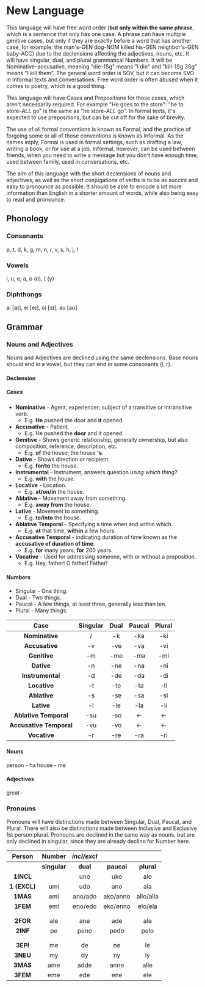 # New Language
This language will have free word order (**but only within the same phrase**, which is a sentence that only has one case. A phrase can have multiple genitive cases, but only if they are exactly before a word that has another case, for example: the man's-GEN dog-NOM killed his-GEN neighbor's-GEN baby-ACC) due to the declensions affecting the adjectives, nouns, etc. It will have singular, dual, and plural grammatical Numbers. It will be Nominative–accusative, meaning "die-1Sg" means "I die" and "kill-1Sg 3Sg" means "I kill them". The general word order is SOV, but it can become SVO in informal texts and conversations. Free word order is often abused when it comes to poetry, which is a good thing.

This language will have Cases and Prepositions for those cases, which aren't necessarily required. For example "He goes to the store": "he to store-*ALL* go" is the same as "he store-*ALL* go". In formal texts, it's expected to use prepositions, but can be cut off for the sake of brevity.

The use of all formal conventions is known as Formal, and the practice of forgoing some or all of those conventions is known as Informal. As the names imply, Formal is used in formal settings, such as drafting a law, writing a book, or for use at a job. Informal, however, can be used between friends, when you need to write a message but you don't have enough time, used between family, used in conversations, etc.

The aim of this language with the short declensions of nouns and adjectives, as well as the short conjugations of verbs is to be as succint and easy to pronounce as possible. It should be able to encode a lot more information than English in a shorter amount of words, while also being easy to read and pronounce.

## Phonology
### Consonants
p, t, d, k, g, m, n, ɾ, v, s, h, j, l
### Vowels
i, u, e, a, ɒ (o), ɪ (y)
### Diphthongs
ai [aɪ], ei [eɪ], oi [ɔɪ], au [aʊ]
## Grammar
### Nouns and Adjectives
Nouns and Adjectives are declined using the same declensions. Base nouns should end in a vowel, but they can end in some consonants (l, r).

#### Declension
##### Cases
* **Nominative** - Agent, experiencer; subject of a transitive or intransitive verb.
    * E.g. **He** pushed the door and **it** opened.
* **Accusative** - Patient.
    * E.g. He pushed the **door** and it opened.
* **Genitive** - Shows generic relationship, generally ownership, but also composition, reference, description, etc.
    * E.g. **of** the house; the house **'s**.
* **Dative** - Shows direction or recipient.
    * E.g. **for/to** the house.
* **Instrumental** - Instrument, answers question *using which thing?*
    * E.g. **with** the house.
* **Locative** - Location.
    * E.g. **at/on/in** the house.
* **Ablative** - Movement away from something.
    * E.g. **away from** the house.
* **Lative** - Movement to something.
    * E.g. **to/into** the house.
* **Ablative Temporal** - Specifying a time when and within which.
    * E.g. **at** that time, **within** a few hours.
* **Accusative Temporal** - indicating duration of time known as the **accusative of duration of time**.
    * E.g. **for** many years, **for** 200 years.
* **Vocative** - Used for addressing someone, with or without a preposition.
    * E.g. Hey, father! O father! Father!

#### Numbers
* Singular - One thing.
* Dual - Two things.
* Paucal - A few things, at least three, generally less than ten.
* Plural - Many things.


|          Case           | Singular | Dual | Paucal | Plural |
|:-----------------------:|:--------:|:----:|:------:|:------:|
|     **Nominative**      |    /     |  -k  |  -ka   |  -ki   |
|     **Accusative**      |    -v    | -ve  |  -va   |  -vi   |
|      **Genitive**       |    -m    | -me  |  -ma   |  -mi   |
|       **Dative**        |    -n    | -ne  |  -na   |  -ni   |
|    **Instrumental**     |    -d    | -de  |  -da   |  -di   |
|      **Locative**       |    -t    | -te  |  -ta   |  -ti   |
|      **Ablative**       |    -s    | -se  |  -sa   |  -si   |
|       **Lative**        |    -l    | -le  |  -la   |  -li   |
|  **Ablative Temporal**  |   -su    | -so  |   <-   |   <-   |
| **Accusative Temporal** |   -vu    | -vo  |   <-   |   <-   |
|      **Vocative**       |    -r    | -re  |  -ra   |  -ri   |

#### Nouns
person - ha
house - me


#### Adjectives
great - 

### Pronouns
Pronouns will have distinctions made between Singular, Dual, Paucal, and Plural. There will also be distinctions made between Inclusive and Exclusive 1st person plural. Pronouns are declined in the same way as nouns, but are only declined in singular, since they are already decline for Number here.

|    Person    |    Number    | *incl/excl* |            |            |
|:------------:|:------------:|:-----------:|:----------:|:----------:|
|              | **singular** |  **dual**   | **paucal** | **plural** |
|  **1INCL**   |              |     uno     |    uko     |    alo     |
| **1 (EXCL)** |     umi      |     udo     |    ano     |    ala     |
|   **1MAS**   |     ami      |   ano/ado   |  ako/anno  | allo/alla  |
|   **1FEM**   |     emi      |   eno/edo   |  eko/enno  |  elo/ela   |
|              |              |             |            |            |
|              |              |             |            |            |
|   **2FOR**   |     ale      |     ane     |    ade     |    ale     |
|   **2INF**   |      pe      |    peno     |    pedo    |    pelo    |
|              |              |             |            |            |
|              |              |             |            |            |
|   **3EPI**   |      me      |     de      |     ne     |     le     |
|   **3NEU**   |      my      |     dy      |     ny     |     ly     |
|   **3MAS**   |     ame      |    adde     |    anne    |    alle    |
|   **3FEM**   |     eme      |     ede     |    ene     |    ele     |

